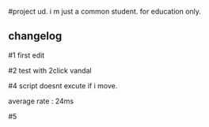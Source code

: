 #project
ud. i m just a common student. for education only. 

## changelog


#1 first edit

#2 test with 2click vandal

#4 script doesnt excute if i move. 

average rate : 24ms

#5
